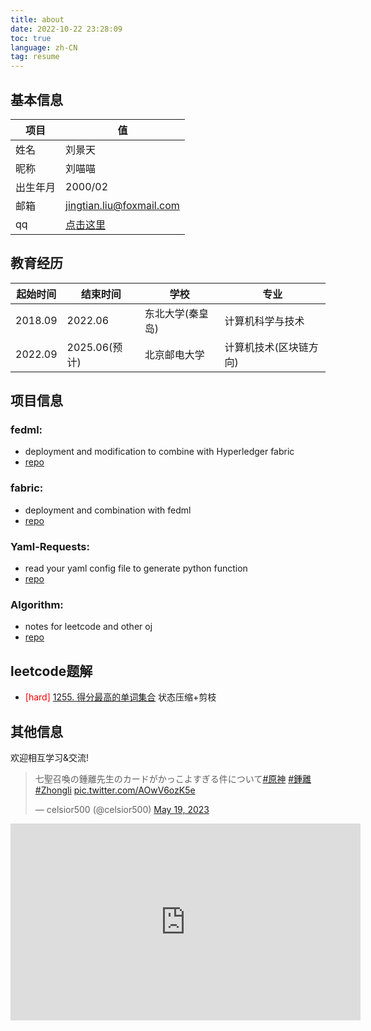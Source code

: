 ```yaml
---
title: about
date: 2022-10-22 23:28:09
toc: true
language: zh-CN
tag: resume
---
```


## 基本信息
|项目|值|
|-|-|
|姓名|刘景天|
|昵称|刘喵喵|
|出生年月|2000/02|
|邮箱|[jingtian.liu@foxmail.com](mailto:jingtian.liu@foxmail.com)|
|qq|[点击这里](https://jingtianer.github.io/home/2022/10/22/social/qq/)|

## 教育经历
|起始时间|结束时间|学校|专业|
|-|-|-|-|
|2018.09|2022.06|东北大学(秦皇岛)|计算机科学与技术|
|2022.09|2025.06(预计)|北京邮电大学|计算机技术(区块链方向)|

## 项目信息
### fedml:
- deployment and modification to combine with Hyperledger fabric
- [repo](https://github.com/jingtianer/fedml_note)
### fabric:
- deployment and combination with fedml
- [repo](https://github.com/jingtianer/fabric_note)
### Yaml-Requests:
- read your yaml config file to generate python function
- [repo](https://github.com/jingtianer/Yaml-Requests)
### Algorithm:
- notes for leetcode and other oj
- [repo](https://github.com/jingtianer/algorithm)

## leetcode题解

- <font color="red">[hard]</font> [1255. 得分最高的单词集合](https://leetcode.cn/problems/maximum-score-words-formed-by-letters/solutions/2134779/zhuang-tai-ya-suo-jian-zhi-by-tian-tian-dsv8c/) 状态压缩+剪枝

## 其他信息
欢迎相互学习&交流!


<blockquote class="twitter-tweet"><p lang="ja" dir="ltr">七聖召喚の鍾離先生のカードがかっこよすぎる件について<a href="https://twitter.com/hashtag/%E5%8E%9F%E7%A5%9E?src=hash&amp;ref_src=twsrc%5Etfw">#原神</a> <a href="https://twitter.com/hashtag/%E9%8D%BE%E9%9B%A2?src=hash&amp;ref_src=twsrc%5Etfw">#鍾離</a> <a href="https://twitter.com/hashtag/Zhongli?src=hash&amp;ref_src=twsrc%5Etfw">#Zhongli</a> <a href="https://t.co/AOwV6ozK5e">pic.twitter.com/AOwV6ozK5e</a></p>&mdash; celsior500 (@celsior500) <a href="https://twitter.com/celsior500/status/1659389662593425409?ref_src=twsrc%5Etfw">May 19, 2023</a></blockquote> <script async src="https://platform.twitter.com/widgets.js" charset="utf-8"></script>

<iframe width="560" height="315" src="https://www.youtube.com/embed/Shonzh8EgNk" title="YouTube video player" frameborder="0" allow="accelerometer; autoplay; clipboard-write; encrypted-media; gyroscope; picture-in-picture; web-share" allowfullscreen></iframe>
